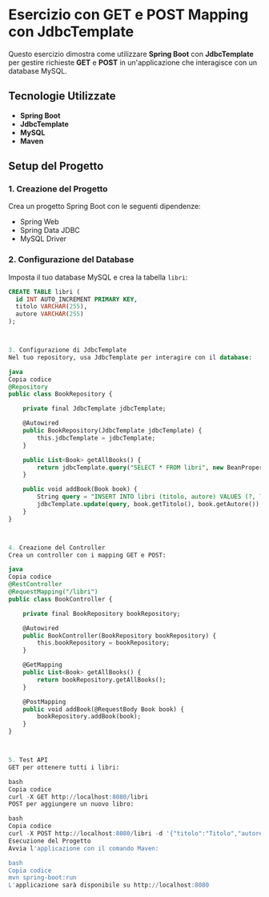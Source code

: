 # Esercizio con GET e POST Mapping con JdbcTemplate

Questo esercizio dimostra come utilizzare **Spring Boot** con **JdbcTemplate** per gestire richieste **GET** e **POST** in un'applicazione che interagisce con un database MySQL.

## Tecnologie Utilizzate
- **Spring Boot**
- **JdbcTemplate**
- **MySQL**
- **Maven**

## Setup del Progetto

### 1. Creazione del Progetto
Crea un progetto Spring Boot con le seguenti dipendenze:
- Spring Web
- Spring Data JDBC
- MySQL Driver

### 2. Configurazione del Database
Imposta il tuo database MySQL e crea la tabella `libri`:
```sql
CREATE TABLE libri (
  id INT AUTO_INCREMENT PRIMARY KEY, 
  titolo VARCHAR(255), 
  autore VARCHAR(255)
);



3. Configurazione di JdbcTemplate
Nel tuo repository, usa JdbcTemplate per interagire con il database:

java
Copia codice
@Repository
public class BookRepository {

    private final JdbcTemplate jdbcTemplate;

    @Autowired
    public BookRepository(JdbcTemplate jdbcTemplate) {
        this.jdbcTemplate = jdbcTemplate;
    }

    public List<Book> getAllBooks() {
        return jdbcTemplate.query("SELECT * FROM libri", new BeanPropertyRowMapper<>(Book.class));
    }

    public void addBook(Book book) {
        String query = "INSERT INTO libri (titolo, autore) VALUES (?, ?)";
        jdbcTemplate.update(query, book.getTitolo(), book.getAutore());
    }
}



4. Creazione del Controller
Crea un controller con i mapping GET e POST:

java
Copia codice
@RestController
@RequestMapping("/libri")
public class BookController {

    private final BookRepository bookRepository;

    @Autowired
    public BookController(BookRepository bookRepository) {
        this.bookRepository = bookRepository;
    }

    @GetMapping
    public List<Book> getAllBooks() {
        return bookRepository.getAllBooks();
    }

    @PostMapping
    public void addBook(@RequestBody Book book) {
        bookRepository.addBook(book);
    }
}



5. Test API
GET per ottenere tutti i libri:

bash
Copia codice
curl -X GET http://localhost:8080/libri
POST per aggiungere un nuovo libro:

bash
Copia codice
curl -X POST http://localhost:8080/libri -d '{"titolo":"Titolo","autore":"Autore"}'
Esecuzione del Progetto
Avvia l'applicazione con il comando Maven:

bash
Copia codice
mvn spring-boot:run
L'applicazione sarà disponibile su http://localhost:8080
